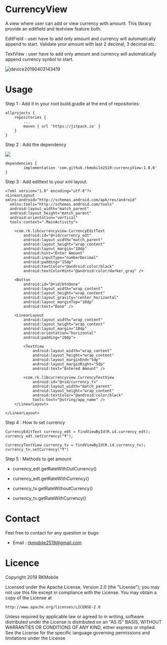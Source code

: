 # CurrencyView

A view where user can add or view currency with amount. This library provide an editfield  and textview feature both.

EditField -  user have to add only amount and currency will automatically append to start. Validate your amount with last 2 decimal, 3 decimal etc.

TextView : user have to add only amount and currency will automatically append currency synbol to start.

![device20190403143419](https://user-images.githubusercontent.com/48977807/55467267-89a7e480-561e-11e9-9187-a8fced4cc8b7.gif)

# Usage

Step 1 : Add it in your root build.gradle at the end of repositories:

	allprojects {
		repositories {
			...
			maven { url 'https://jitpack.io' }
		}
	}
	
Step 2 : Add the dependency

[![](https://jitpack.io/v/rkmobile2519/currencyView.svg)](https://jitpack.io/#rkmobile2519/currencyView)

	dependencies {
	        implementation 'com.github.rkmobile2519:currencyView:1.0.0'
	}


Step 3 : Add edittext to your xml layout.

    <?xml version="1.0" encoding="utf-8"?>
    <LinearLayout xmlns:android="http://schemas.android.com/apk/res/android"
      xmlns:tools="http://schemas.android.com/tools"
      android:layout_width="match_parent"
      android:layout_height="match_parent"
      android:orientation="vertical"
      tools:context=".MainActivity">

        <com.rk.libcurrencyview.CurrencyEditText
            android:id="@+id/currency_edt"
            android:layout_width="match_parent"
            android:layout_height="wrap_content"
            android:layout_margin="10dp"
            android:hint="Enter Amount"
            android:inputType="numberDecimal"
            android:padding="15dp"
            android:textColor="@android:color/black"
            android:textColorHint="@android:color/darker_gray" />

        <Button
            android:id="@+id/btnDone"
            android:layout_width="wrap_content"
            android:layout_height="wrap_content"
            android:layout_gravity="center_horizontal"
            android:layout_marginTop="10dp"
            android:text="Done" />

        <LinearLayout
            android:layout_width="wrap_content"
            android:layout_height="wrap_content"
            android:layout_margin="10dp"
            android:orientation="horizontal"
            android:padding="10dp">

            <TextView
                android:layout_width="wrap_content"
                android:layout_height="wrap_content"
                android:layout_marginEnd="5dp"
                android:layout_marginRight="5dp"
                android:text="Entered Amount" />

            <com.rk.libcurrencyview.CurrencyTextView
                android:id="@+id/currency_tv"
                android:layout_width="match_parent"
                android:layout_height="wrap_content"
                android:textColor="@android:color/black"
                tools:text="@string/app_name" />
        </LinearLayout>

    </LinearLayout>

Step 4 : How to set currency

    CurrencyEditText currency_edt = findViewById(R.id.currency_edt);
    currency_edt.setCurrency("₹");
    
    CurrencyTextView currency_tv = findViewById(R.id.currency_tv);
    currency_tv.setCurrency("₹")
    
Step 5 : Methods to get amount

  * currency_edt.getRateWithOutCurrency()
  * currency_edt.getRateWithCurrency()
  
  * currency_tv.getRateWithoutCurrency()
  * currency_tv.getRateWithCurrency()

# Contact
 
 Feel free to contact for any question or bugs:
 
 * Email : rkmobile2519@gmail.com
 
# Licence

Copyright 2019 RKMobile

Licensed under the Apache License, Version 2.0 (the "License");
you may not use this file except in compliance with the License.
You may obtain a copy of the License at

    http://www.apache.org/licenses/LICENSE-2.0

Unless required by applicable law or agreed to in writing, software
distributed under the License is distributed on an "AS IS" BASIS,
WITHOUT WARRANTIES OR CONDITIONS OF ANY KIND, either express or implied.
See the License for the specific language governing permissions and
limitations under the License
